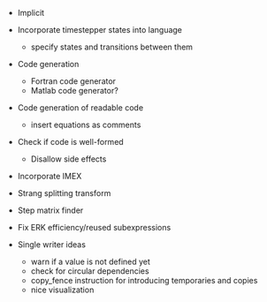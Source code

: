 * Implicit
* Incorporate timestepper states into language
    - specify states and transitions between them
* Code generation
    - Fortran code generator
    - Matlab code generator?
* Code generation of readable code
    - insert equations as comments
* Check if code is well-formed
    - Disallow side effects
* Incorporate IMEX
* Strang splitting transform
* Step matrix finder
* Fix ERK efficiency/reused subexpressions

* Single writer ideas
    - warn if a value is not defined yet
    - check for circular dependencies
    - copy_fence instruction for introducing temporaries and copies
    - nice visualization
